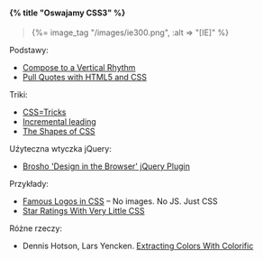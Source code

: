 #### {% title "Oswajamy CSS3" %}

<blockquote>
 {%= image_tag "/images/ie300.png", :alt => "[IE]" %}
</blockquote>

Podstawy:

* [Compose to a Vertical Rhythm](http://24ways.org/2006/compose-to-a-vertical-rhythm)
* [Pull Quotes with HTML5 and CSS](http://miekd.com/articles/pull-quotes-with-html5-and-css/)

Triki:

* [CSS=Tricks](http://css-tricks.com)
* [Incremental leading](http://www.markboulton.co.uk/journal/comments/incremental-leading)
* [The Shapes of CSS](http://css-tricks.com/examples/ShapesOfCSS/)

Uźyteczna wtyczka jQuery:

* [Brosho 'Design in the Browser' jQuery Plugin](http://usejquery.com/posts/brosho-design-in-the-browser-jquery-plugin)

Przykłady:

* [Famous Logos in CSS](http://www.ecsspert.com/adobe.php) – No images. No JS. Just CSS
* [Star Ratings With Very Little CSS](http://css-tricks.com/star-ratings/)

Różne rzeczy:

* Dennis Hotson, Lars Yencken.
  [Extracting Colors With Colorific](http://99designs.com/tech-blog/blog/2012/05/11/color-analysis/)
